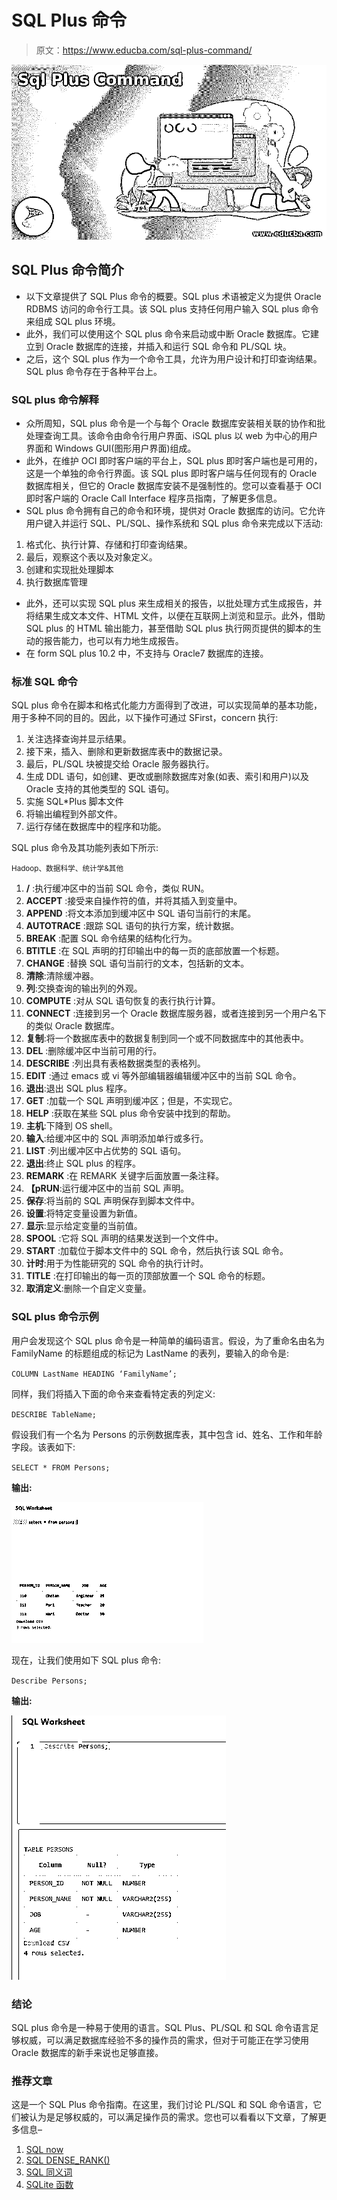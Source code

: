 # SQL Plus 命令

> 原文：<https://www.educba.com/sql-plus-command/>

![Sql Plus Command](img/a11771d4ed6958fd351911221bd83a0c.png)



## SQL Plus 命令简介

*   以下文章提供了 SQL Plus 命令的概要。SQL plus 术语被定义为提供 Oracle RDBMS 访问的命令行工具。该 SQL plus 支持任何用户输入 SQL plus 命令来组成 SQL plus 环境。
*   此外，我们可以使用这个 SQL plus 命令来启动或中断 Oracle 数据库。它建立到 Oracle 数据库的连接，并插入和运行 SQL 命令和 PL/SQL 块。
*   之后，这个 SQL plus 作为一个命令工具，允许为用户设计和打印查询结果。SQL plus 命令存在于各种平台上。

### SQL plus 命令解释

*   众所周知，SQL plus 命令是一个与每个 Oracle 数据库安装相关联的协作和批处理查询工具。该命令由命令行用户界面、iSQL plus 以 web 为中心的用户界面和 Windows GUI(图形用户界面)组成。
*   此外，在维护 OCI 即时客户端的平台上，SQL plus 即时客户端也是可用的，这是一个单独的命令行界面。该 SQL plus 即时客户端与任何现有的 Oracle 数据库相关，但它的 Oracle 数据库安装不是强制性的。您可以查看基于 OCI 即时客户端的 Oracle Call Interface 程序员指南，了解更多信息。
*   SQL plus 命令拥有自己的命令和环境，提供对 Oracle 数据库的访问。它允许用户键入并运行 SQL、PL/SQL、操作系统和 SQL plus 命令来完成以下活动:

1.  格式化、执行计算、存储和打印查询结果。
2.  最后，观察这个表以及对象定义。
3.  创建和实现批处理脚本
4.  执行数据库管理

*   此外，还可以实现 SQL plus 来生成相关的报告，以批处理方式生成报告，并将结果生成文本文件、HTML 文件，以便在互联网上浏览和显示。此外，借助 SQL plus 的 HTML 输出能力，甚至借助 SQL plus 执行网页提供的脚本的生动的报告能力，也可以有力地生成报告。
*   在 form SQL plus 10.2 中，不支持与 Oracle7 数据库的连接。

### 标准 SQL 命令

SQL plus 命令在脚本和格式化能力方面得到了改进，可以实现简单的基本功能，用于多种不同的目的。因此，以下操作可通过 SFirst，concern 执行:

1.  关注选择查询并显示结果。
2.  接下来，插入、删除和更新数据库表中的数据记录。
3.  最后，PL/SQL 块被提交给 Oracle 服务器执行。
4.  生成 DDL 语句，如创建、更改或删除数据库对象(如表、索引和用户)以及 Oracle 支持的其他类型的 SQL 语句。
5.  实施 SQL*Plus 脚本文件
6.  将输出编程到外部文件。
7.  运行存储在数据库中的程序和功能。

SQL plus 命令及其功能列表如下所示:

<small>Hadoop、数据科学、统计学&其他</small>

1.  **/** :执行缓冲区中的当前 SQL 命令，类似 RUN。
2.  **ACCEPT** :接受来自操作符的值，并将其插入到变量中。
3.  **APPEND** :将文本添加到缓冲区中 SQL 语句当前行的末尾。
4.  **AUTOTRACE** :跟踪 SQL 语句的执行方案，统计数据。
5.  **BREAK** :配置 SQL 命令结果的结构化行为。
6.  **BTITLE** :在 SQL 声明的打印输出中的每一页的底部放置一个标题。
7.  **CHANGE** :替换 SQL 语句当前行的文本，包括新的文本。
8.  **清除**:清除缓冲器。
9.  **列**:交换查询的输出列的外观。
10.  **COMPUTE** :对从 SQL 语句恢复的表行执行计算。
11.  **CONNECT** :连接到另一个 Oracle 数据库服务器，或者连接到另一个用户名下的类似 Oracle 数据库。
12.  **复制**:将一个数据库表中的数据复制到同一个或不同数据库中的其他表中。
13.  **DEL** :删除缓冲区中当前可用的行。
14.  **DESCRIBE** :列出具有表格数据类型的表格列。
15.  **EDIT** :通过 emacs 或 vi 等外部编辑器编辑缓冲区中的当前 SQL 命令。
16.  **退出**:退出 SQL plus 程序。
17.  **GET** :加载一个 SQL 声明到缓冲区；但是，不实现它。
18.  **HELP** :获取在某些 SQL plus 命令安装中找到的帮助。
19.  **主机**:下降到 OS shell。
20.  **输入**:给缓冲区中的 SQL 声明添加单行或多行。
21.  **LIST** :列出缓冲区中占优势的 SQL 语句。
22.  **退出**:终止 SQL plus 的程序。
23.  **REMARK** :在 REMARK 关键字后面放置一条注释。
24.  **【pRUN**:运行缓冲区中的当前 SQL 声明。
25.  **保存**:将当前的 SQL 声明保存到脚本文件中。
26.  **设置**:将特定变量设置为新值。
27.  **显示**:显示给定变量的当前值。
28.  **SPOOL** :它将 SQL 声明的结果发送到一个文件中。
29.  **START** :加载位于脚本文件中的 SQL 命令，然后执行该 SQL 命令。
30.  **计时**:用于为性能研究的 SQL 命令的执行计时。
31.  **TITLE** :在打印输出的每一页的顶部放置一个 SQL 命令的标题。
32.  **取消定义**:删除一个自定义变量。

### SQL plus 命令示例

用户会发现这个 SQL plus 命令是一种简单的编码语言。假设，为了重命名由名为 FamilyName 的标题组成的标记为 LastName 的表列，要输入的命令是:

`COLUMN LastName HEADING ‘FamilyName’;`

同样，我们将插入下面的命令来查看特定表的列定义:

`DESCRIBE TableName;`

假设我们有一个名为 Persons 的示例数据库表，其中包含 id、姓名、工作和年龄字段。该表如下:

`SELECT * FROM Persons;`

**输出:**

![Sql Plus Command output1](img/4eae83d5348d99feffc668a03b81f782.png)



现在，让我们使用如下 SQL plus 命令:

`Describe Persons;`

**输出:**

![Sql Plus Command output 2](img/c540b659a24dbcbf2948576f490a250a.png)



### 结论

SQL plus 命令是一种易于使用的语言。SQL Plus、PL/SQL 和 SQL 命令语言足够权威，可以满足数据库经验不多的操作员的需求，但对于可能正在学习使用 Oracle 数据库的新手来说也足够直接。

### 推荐文章

这是一个 SQL Plus 命令指南。在这里，我们讨论 PL/SQL 和 SQL 命令语言，它们被认为是足够权威的，可以满足操作员的需求。您也可以看看以下文章，了解更多信息–

1.  [SQL now](https://www.educba.com/sql-now/)
2.  [SQL DENSE_RANK()](https://www.educba.com/sql-dense_rank/)
3.  [SQL 同义词](https://www.educba.com/sql-synonyms/)
4.  [SQLite 函数](https://www.educba.com/sqlite-functions/)





